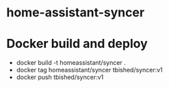 # home-assistant-syncer


# Docker build and deploy
- docker build -t homeassistant/syncer .
- docker tag homeassistant/syncer tbished/syncer:v1
- docker push tbished/syncer:v1